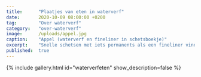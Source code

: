 ```yaml
---
title:      "Plaatjes van eten in waterverf"
date:       2020-10-09 08:00:00 +0200
tag:        "Over waterverf"
category:   "over-waterverf"
image:      /uploads/appel.jpg
caption:    "Appel (waterverf en fineliner in schetsboekje)"
excerpt:    "Snelle schetsen met iets permanents als een fineliner vind ik inspirerend. Het is niet vergevingsgezind. Een gezette lijn is niet terug te nemen. Het plaatje vormt zich door spontane, gevoelsmatige lijnen. Deze kwetsbaarheid is heel spannend bij het maken. Soms vind ik het resultaat heel gaaf, soms wat minder. Maar ik vind het eigenlijk altijd mooier dan werk waar ik uren aan pruts, gum en bijwerk."
published:  true
---
```


{% include gallery.html id="waterverfeten" show_description=false %}
